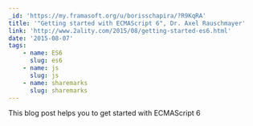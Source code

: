 ```yaml
---
_id: 'https://my.framasoft.org/u/borisschapira/?R9KqRA'
title: '"Getting started with ECMAScript 6", Dr. Axel Rauschmayer'
link: 'http://www.2ality.com/2015/08/getting-started-es6.html'
date: '2015-08-07'
tags:
    - name: ES6
      slug: es6
    - name: js
      slug: js
    - name: sharemarks
      slug: sharemarks
---
```


<div class="markdown"><p>This blog post helps you to get started with ECMAScript 6
</p></div>
